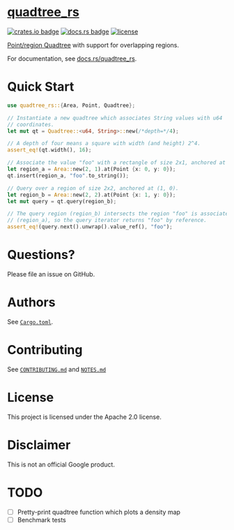 # [quadtree_rs](https://crates.io/crates/quadtree_rs)

[![crates.io
badge](https://img.shields.io/crates/v/quadtree_rs.svg)](https://crates.io/crates/quadtree_rs)
[![docs.rs
badge](https://docs.rs/quadtree_rs/badge.svg)](https://docs.rs/quadtree_rs)
[![license](https://img.shields.io/crates/l/quadtree_rs.svg)](https://github.com/ambuc/quadtree/blob/master/LICENSE)

[Point/region Quadtree](https://en.wikipedia.org/wiki/Quadtree) with support for
overlapping regions.

For documentation, see [docs.rs/quadtree_rs](https://docs.rs/quadtree_rs/).

# Quick Start

```rust
use quadtree_rs::{Area, Point, Quadtree};

// Instantiate a new quadtree which associates String values with u64
// coordinates.
let mut qt = Quadtree::<u64, String>::new(/*depth=*/4);

// A depth of four means a square with width (and height) 2^4.
assert_eq!(qt.width(), 16);

// Associate the value "foo" with a rectangle of size 2x1, anchored at (0, 0).
let region_a = Area::new(2, 1).at(Point {x: 0, y: 0});
qt.insert(region_a, "foo".to_string());

// Query over a region of size 2x2, anchored at (1, 0).
let region_b = Area::new(2, 2).at(Point {x: 1, y: 0});
let mut query = qt.query(region_b);

// The query region (region_b) intersects the region "foo" is associated with
// (region_a), so the query iterator returns "foo" by reference.
assert_eq!(query.next().unwrap().value_ref(), "foo");
```

# Questions?

Please file an issue on GitHub.

# Authors

See [`Cargo.toml`](Cargo.toml).

# Contributing

See [`CONTRIBUTING.md`](CONTRIBUTING.md) and [`NOTES.md`](NOTES.md)

# License

This project is licensed under the Apache 2.0 license.

# Disclaimer

This is not an official Google product.

# TODO
 - [ ] Pretty-print quadtree function which plots a density map
 - [ ] Benchmark tests
